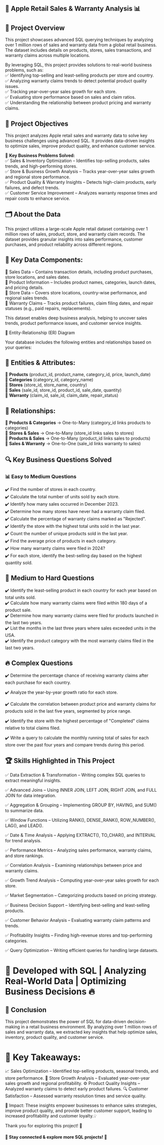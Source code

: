 ## 🍏 Apple Retail Sales & Warranty Analysis 📊

## 📁 Project Overview

This project showcases advanced SQL querying techniques by analyzing over 1 million rows of sales and warranty data from a global retail business. The dataset includes details on products, stores, sales transactions, and warranty claims across multiple locations.

By leveraging SQL, this project provides solutions to real-world business problems, such as:  
✅ Identifying top-selling and least-selling products per store and country.  
✅ Analyzing warranty claims trends to detect potential product quality issues.  
✅ Tracking year-over-year sales growth for each store.  
✅ Evaluating store performance based on sales and claim ratios.  
✅ Understanding the relationship between product pricing and warranty claims.  

## 🎯 Project Objectives

This project analyzes Apple retail sales and warranty data to solve key business challenges using advanced SQL. It provides data-driven insights to optimize sales, improve product quality, and enhance customer service.

🔑 **Key Business Problems Solved:**  
✅ Sales & Inventory Optimization – Identifies top-selling products, sales trends, and high-performing stores.  
✅ Store & Business Growth Analysis – Tracks year-over-year sales growth and regional store performance.  
✅ Product Quality & Warranty Insights – Detects high-claim products, early failures, and defect trends.  
✅ Customer Service Improvement – Analyzes warranty response times and repair costs to enhance service.  

## 🗂 About the Data

This project utilizes a large-scale Apple retail dataset containing over 1 million rows of sales, product, store, and warranty claim records. The dataset provides granular insights into sales performance, customer purchases, and product reliability across different regions.

## 📌 Key Data Components:

🔹 Sales Data – Contains transaction details, including product purchases, store locations, and sales dates.  
🔹 Product Information – Includes product names, categories, launch dates, and pricing details.  
🔹 Store Data – Covers store locations, country-wise performance, and regional sales trends.  
🔹 Warranty Claims – Tracks product failures, claim filing dates, and repair statuses (e.g., paid repairs, replacements).  

This dataset enables deep business analysis, helping to uncover sales trends, product performance issues, and customer service insights.

🔗 Entity-Relationship (ER) Diagram

Your database includes the following entities and relationships based on your queries:

## 📌 Entities & Attributes:

📌 **Products** (product_id, product_name, category_id, price, launch_date)  
📌 **Categories** (category_id, category_name)  
📌 **Stores** (store_id, store_name, country)  
📌 **Sales** (sale_id, store_id, product_id, sale_date, quantity)  
📌 **Warranty** (claim_id, sale_id, claim_date, repair_status)  

## 🔗 Relationships:

🔗 **Products & Categories** → One-to-Many (category_id links products to categories)  
🔗 **Stores & Sales** → One-to-Many (store_id links sales to stores)  
🔗 **Products & Sales** → One-to-Many (product_id links sales to products)  
🔗 **Sales & Warranty** → One-to-One (sale_id links warranty to sales)  

## 🔍 Key Business Questions Solved

### 📊 Easy to Medium Questions  
✔️ Find the number of stores in each country.  
✔️ Calculate the total number of units sold by each store.  
✔️ Identify how many sales occurred in December 2023.  
✔️ Determine how many stores have never had a warranty claim filed.  
✔️ Calculate the percentage of warranty claims marked as "Rejected".  
✔️ Identify the store with the highest total units sold in the last year.  
✔️ Count the number of unique products sold in the last year.  
✔️ Find the average price of products in each category.  
✔️ How many warranty claims were filed in 2024?  
✔️ For each store, identify the best-selling day based on the highest quantity sold.  

## 🚀 Medium to Hard Questions

✔️ Identify the least-selling product in each country for each year based on total units sold.  
✔️ Calculate how many warranty claims were filed within 180 days of a product sale.  
✔️ Determine how many warranty claims were filed for products launched in the last two years.  
✔️ List the months in the last three years where sales exceeded units in the USA.  
✔️ Identify the product category with the most warranty claims filed in the last two years.  

## 🔥 Complex Questions
✔️ Determine the percentage chance of receiving warranty claims after each purchase for each country.

✔️ Analyze the year-by-year growth ratio for each store.

✔️ Calculate the correlation between product price and warranty claims for products sold in the last five years, segmented by price range.

✔️ Identify the store with the highest percentage of "Completed" claims relative to total claims filed.

✔️ Write a query to calculate the monthly running total of sales for each store over the past four years and compare trends during this period.


## 🏆 Skills Highlighted in This Project

✅ Data Extraction & Transformation – Writing complex SQL queries to extract meaningful insights.  

✅ Advanced Joins – Using INNER JOIN, LEFT JOIN, RIGHT JOIN, and FULL JOIN for data integration.  

✅ Aggregation & Grouping – Implementing GROUP BY, HAVING, and SUM() to summarize data.  

✅ Window Functions – Utilizing RANK(), DENSE_RANK(), ROW_NUMBER(), LAG(), and LEAD().  

✅ Date & Time Analysis – Applying EXTRACT(), TO_CHAR(), and INTERVAL for trend analysis.  

✅ Performance Metrics – Analyzing sales performance, warranty claims, and store rankings.  

✅ Correlation Analysis – Examining relationships between price and warranty claims.  

✅ Growth Trend Analysis – Computing year-over-year sales growth for each store.  

✅ Market Segmentation – Categorizing products based on pricing strategy.  

✅ Business Decision Support – Identifying best-selling and least-selling products.  

✅ Customer Behavior Analysis – Evaluating warranty claim patterns and trends.  

✅ Profitability Insights – Finding high-revenue stores and top-performing categories.  

✅ Query Optimization – Writing efficient queries for handling large datasets.  


# 📌 Developed with SQL | Analyzing Real-World Data | Optimizing Business Decisions 🔥

## 🎯 Conclusion
This project demonstrates the power of SQL for data-driven decision-making in a retail business environment. By analyzing over 1 million rows of sales and warranty data, we extracted key insights that help optimize sales, inventory, product quality, and customer service.

# 🔹 Key Takeaways:

📈 Sales Optimization – Identified top-selling products, seasonal trends, and store performance.
🏪 Store Growth Analysis – Evaluated year-over-year sales growth and regional profitability.
⚙️ Product Quality Insights – Analyzed warranty claims to detect early product failures.
🔍 Customer Satisfaction – Assessed warranty resolution times and service quality.

🚀 Impact:
These insights empower businesses to enhance sales strategies, improve product quality, and provide better customer support, leading to increased profitability and customer loyalty.💡

Thank you for exploring this project! 💙
#### 🔗 Stay connected & explore more SQL projects! 🚀






